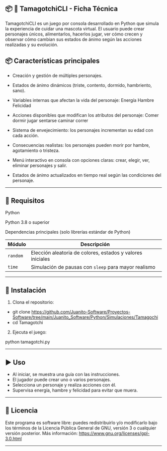## 📦 🐣 TamagotchiCLI - Ficha Técnica

TamagotchiCLI es un juego por consola desarrollado en Python que simula la experiencia de cuidar una mascota virtual.
El usuario puede crear personajes únicos, alimentarlos, hacerlos jugar, ver cómo crecen y observar cómo cambian sus estados de ánimo según las acciones realizadas y su evolución.

## 📦 Características principales

- Creación y gestión de múltiples personajes.
- Estados de ánimo dinámicos (triste, contento, dormido, hambriento, sano).
  
- Variables internas que afectan la vida del personaje:
Energía
Hambre
Felicidad

- Acciones disponibles que modifican los atributos del personaje:
Comer
dormir
jugar
sentarse
caminar
correr

- Sistema de envejecimiento: los personajes incrementan su edad con cada acción.
- Consecuencias realistas: los personajes pueden morir por hambre, agotamiento o tristeza.
- Menú interactivo en consola con opciones claras: crear, elegir, ver, eliminar personajes y salir.
- Estados de ánimo actualizados en tiempo real según las condiciones del personaje.

---

## 🔧 Requisitos
Python

Python 3.8 o superior

Dependencias principales
(solo librerías estándar de Python)

| Módulo   | Descripción                                                |
| -------- | ---------------------------------------------------------- |
| `random` | Elección aleatoria de colores, estados y valores iniciales |
| `time`   | Simulación de pausas con `sleep` para mayor realismo       |

---

## 🚀 Instalación

1. Clona el repositorio:

- git clone https://github.com/Juanito-Software/Proyectos-Software/tree/main/Juanito_Software/Python/Simulaciones/Tamagochi
- cd Tamagotchi

2. Ejecuta el juego:

python tamagotchi.py

---

## ▶️ Uso

- Al iniciar, se muestra una guía con las instrucciones.
- El jugador puede crear uno o varios personajes.
- Selecciona un personaje y realiza acciones con él.
- Supervisa energía, hambre y felicidad para evitar que muera.

---

## 📃 Licencia
Este programa es software libre: puedes redistribuirlo y/o modificarlo bajo los términos de la Licencia Pública General de GNU, versión 3 o cualquier versión posterior.
Más información: https://www.gnu.org/licenses/gpl-3.0.html

---


